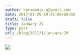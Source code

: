 ```yaml
---
author: karamanis.g@gmail.com
date: 2017-01-29 19:51:00+00:00
draft: false
title: January 29
type: post
url: /blog/2017/1/january-29
---
```


![](/images/2017-01-29-20171january-29/20170129-DSCF4675.jpg)

